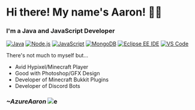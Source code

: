 # Hi there! My name's Aaron! 👋🏼

### I'm a Java and JavaScript Developer
[<img alt="Java" src="https://img.shields.io/badge/-Java-blue?logo=Java&logoColor=white" />](https://www.java.com/en/)
[<img alt="Node.js" src="https://img.shields.io/badge/-Node.js-green?logo=node.js&logoColor=white" />](https://nodejs.org/en/)
[<img alt="JavaScript" src="https://img.shields.io/badge/-JavaScript-yellow?logo=javascript&logoColor=white" />](https://developer.mozilla.org/en-US/docs/Web/JavaScript)
[<img alt="MongoDB" src="https://img.shields.io/badge/-MongoDB-brightgreen?logo=mongodb&logoColor=white" />](https://www.mongodb.com)
[<img alt="Eclipse EE IDE" src="https://img.shields.io/badge/-Eclipse-blueviolet?logo=eclipse-ide&logoColor=white" />](https://www.eclipse.org)
[<img alt="VS Code" src="https://img.shields.io/badge/-VS_Code-9cf?logo=visual-studio-code&logoColor=white" />](https://code.visualstudio.com)

There's not much to myself but...
* Avid Hypixel/Minecraft Player
* Good with Photoshop/GFX Design
* Developer of Minecraft Bukkit Plugins
* Developer of Discord Bots

### ***~AzureAaron*** ![e](https://img.shields.io/badge/Last%20Updated-Friday,%20August%2014th,%202020%20@%202:30%20AM-orange)
<!--
**AzureAaron/AzureAaron** is a ✨ _special_ ✨ repository because its `README.md` (this file) appears on your GitHub profile.

Here are some ideas to get you started:

- 🔭 I’m currently working on ...
- 🌱 I’m currently learning ...
- 👯 I’m looking to collaborate on ...
- 🤔 I’m looking for help with ...
- 💬 Ask me about ...
- 📫 How to reach me: ...
- 😄 Pronouns: ...
- ⚡ Fun fact: ...
-->
